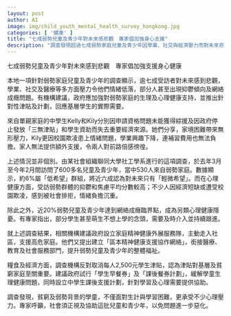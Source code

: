 ```yaml
---
layout: post
author: AI
image: img/child_youth_mental_health_survey_hongkong.jpg
categories: [ '健康' ]
title: "七成弱勢兒童及青少年對未來感悲觀　專家倡加強身心支援"
description: "調查發現超過七成弱勢家庭兒童及青少年因學業、社交與經濟壓力而對未來悲觀，不少人出現抑鬱及網絡成癮現象。專家建議政府提供更多心理健康與經濟支援，包括設立精神健康服務隊、推行學生早餐券及課後支援計劃，協助弱勢學童紓緩壓力及改善福祉。"
---
```

七成弱勢兒童及青少年對未來感到悲觀　專家倡加強支援身心健康

本地一項針對弱勢家庭兒童及青少年的調查顯示，逾七成受訪者對未來感到悲觀，學業、社交及醫療等多方面壓力令他們情緒低落，部分人甚至出現抑鬱傾向及網絡成癮問題。有機構建議，政府應加強對弱勢家庭的生理及心理健康支持，並推出針對性津貼及計劃，回應基層學生的實際需要。

來自單親家庭的中學生Kelly和Kily分別因申請資格問題未能獲得綜援及因政府停止發放「三無津貼」和學生資助而失去重要經濟來源。她們分享，家境困難帶來無形壓力，Kily更因校園欺凌患上情緒問題，學業興趣下降，連補習費用也無法負擔。家人無法提供額外支援，令兩人對前路倍感徬徨。

上述情況並非個別。由某社會組織聯同大學社工學系進行的這項調查，於去年3月至今年2月間訪問了600多名兒童及青少年，當中530人來自弱勢家庭。數據顯示，約6%屬「低希望」群組，將近六成認為對未來只有「輕微希望」。而在心理健康方面，受訪弱勢群體的抑鬱和焦慮平均分數較高；不少人因經濟短缺或遭受校園欺凌，感到被社會排拒，情緒負擔沉重。

除此之外，近20%弱勢兒童及青少年達到網絡成癮臨界點，成為另類心理健康隱憂。有專家指出，部分學生甚至萌生不想上學的念頭，需要及時介入並持續跟進。

就上述調查結果，相關機構建議政府設立家庭精神健康外展服務隊，主動走入社區，支援高危家庭。他們又提出建立「區本精神健康支援協作網絡」，銜接醫療、教育及社會服務部門，提升弱勢兒童及青少年的整體福祉。

糧食及經濟方面，調查機構反對取消每人2,500元學生津貼，認為津貼對基層及貧窮家庭至關重要。建議政府試行「學生早餐券」及「課後餐券計劃」，緩解學童生理健康問題，同時設立中學生課後支援計劃，針對學習及心理需要提供協助。

調查發現，貧窮及弱勢背景的學童，不僅面對生計與學習困難，更承受不少心理壓力。專家呼籲，社會須正視及協助這批兒童和青少年，以免問題進一步惡化。